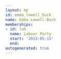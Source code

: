 ```yaml
---
layout: mp
id: emma_lewell_buck
name: Emma Lewell-Buck
memberships:
- id: lab
  name: Labour Party
  start: '2013-05-15'
  end: 
autogenerated: true
---
```


